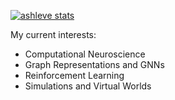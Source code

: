 <!-- ### Hi there, I'm Luke :octocat:
- :sparkles: I like doing curiosity driven research.
- 🌱 Currently learning: Geometric Deep Learning, Deep Reinforcement Learning.
- 💬 Feel free to make issues on my repos about anything! I'm happy to help.


## Stats -->
<!-- <div align="center"> -->

  
[![ashleve stats](https://github-readme-stats.vercel.app/api?username=ashleve&theme=radical&count_private=true&show_icons=true&include_all_commits=true&custom_title=ashleve's%20%GitHub%20%Stats)](https://github.com/anuraghazra/github-readme-stats)
  
<!-- </div> -->
<!-- ![Top Langs](https://github-readme-stats.vercel.app/api/top-langs/?username=hobogalaxy&layout=compact&theme=radical&langs_count=5&hide=jupyter%20notebook)

![visitors](https://visitor-badge.laobi.icu/badge?page_id=hobogalaxy.hobogalaxy) -->

<!--
## Projects
-->

<!--
[![lightning-hydra-template](https://github-readme-stats.vercel.app/api/pin/?username=hobogalaxy&repo=lightning-hydra-template&theme=radical)](https://github.com/hobogalaxy/lightning-hydra-template)
-->


<!--
[![ActiveRagdoll](https://github-readme-stats.vercel.app/api/pin/?username=hobogalaxy&repo=ActiveRagdoll&theme=radical)](https://github.com/hobogalaxy/ActiveRagdoll)
-->

<!-- aaa -->


My current interests:
- Computational Neuroscience
- Graph Representations and GNNs
- Reinforcement Learning
- Simulations and Virtual Worlds
